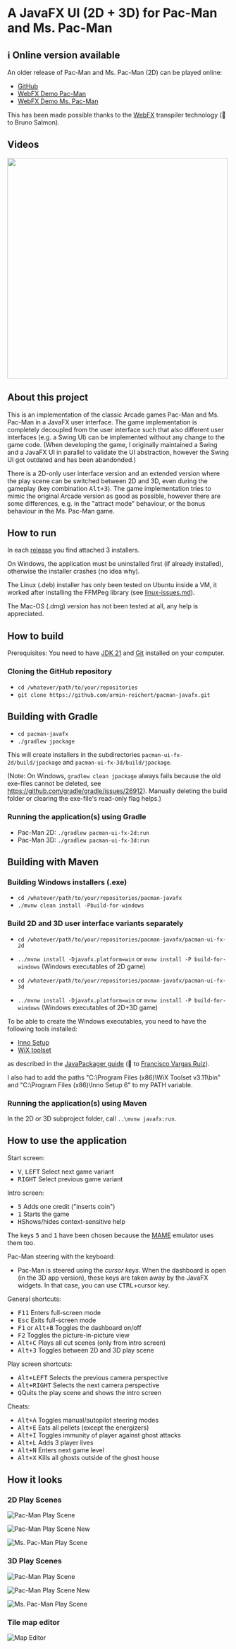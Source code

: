 # A JavaFX UI (2D + 3D) for Pac-Man and Ms. Pac-Man

## ℹ️ Online version available

An older release of Pac-Man and Ms. Pac-Man (2D) can be played online:

- [GitHub](https://armin-reichert.github.io/webfx-pacman/)
- [WebFX Demo Pac-Man](https://pacman.webfx.dev/)
- [WebFX Demo Ms. Pac-Man](https://mspacman.webfx.dev/)

This has been made possible thanks to the [WebFX](https://webfx.dev/) transpiler technology (👏 to Bruno Salmon).

## Videos

<div float="left">
    <a href="https://magentacloud.de/s/qYDg6BKK7G6TxpB"><img src="doc/pacman-maze.png" style="width:500px"></a>
</div>

## About this project

This is an implementation of the classic Arcade games Pac-Man and Ms. Pac-Man in a JavaFX user interface. The game implementation is completely decoupled from the user interface such that also different user interfaces (e.g. a Swing UI) can be implemented without any change to the game code. (When developing the game, I originally maintained a Swing and a JavaFX UI in parallel to validate the UI abstraction, however the Swing UI got outdated and has been abandonded.)

There is a 2D-only user interface version and an extended version where the play scene can be switched between 2D and 3D, even during the gameplay (key combination <kbd>
Alt+3</kbd>). The game implementation tries to mimic the original Arcade version as good as possible, however there are some differences, e.g. in the "attract mode" behaviour, or the bonus behaviour in the Ms. Pac-Man game.

## How to run

In each [release](https://github.com/armin-reichert/pacman-javafx/releases) you find attached 3 installers. 

On Windows, the application must be uninstalled first (if already installed), otherwise the installer crashes (no idea why).

The Linux (.deb) installer has only been tested on Ubuntu inside a VM, it worked after installing the FFMPeg library (see [linux-issues.md](linux-issues.md)).

The Mac-OS (.dmg) version has not been tested at all, any help is appreciated.

## How to build

Prerequisites: You need to have [JDK 21](https://www.oracle.com/java/technologies/downloads/#java21) and [Git](https://github.com/git-guides/install-git) installed on your computer.

### Cloning the GitHub repository

- `cd /whatever/path/to/your/repositories`
- `git clone https://github.com/armin-reichert/pacman-javafx.git`

## Building with Gradle

- `cd pacman-javafx`
- `./gradlew jpackage`

This will create installers in the subdirectories `pacman-ui-fx-2d/build/jpackage` and `pacman-ui-fx-3d/build/jpackage`.

(Note: On Windows, `gradlew clean jpackage` always fails because the old exe-files cannot be deleted, see https://github.com/gradle/gradle/issues/26912). Manually deleting the build folder or clearing the exe-file's read-only flag helps.)

### Running the application(s) using Gradle

- Pac-Man 2D: `./gradlew pacman-ui-fx-2d:run`
- Pac-Man 3D: `./gradlew pacman-ui-fx-3d:run`

## Building with Maven

### Building Windows installers (.exe)

- `cd /whatever/path/to/your/repositories/pacman-javafx`
- `./mvnw clean install -Pbuild-for-windows`

### Build 2D and 3D user interface variants separately

- `cd /whatever/path/to/your/repositories/pacman-javafx/pacman-ui-fx-2d`
- `../mvnw install -Djavafx.platform=win` or `mvnw install -P build-for-windows` (Windows executables of 2D game)

- `cd /whatever/path/to/your/repositories/pacman-javafx/pacman-ui-fx-3d`
- `../mvnw install -Djavafx.platform=win` or `mvnw install -P build-for-windows` (Windows executables of 2D+3D game)

To be able to create the Windows executables, you need to have the following tools installed:

- [Inno Setup](https://jrsoftware.org/isinfo.php)
- [WiX toolset](https://wixtoolset.org/)

as described in the [JavaPackager guide](https://github.com/fvarrui/JavaPackager/blob/master/docs/windows-tools-guide.md)
(👏 to [Francisco Vargas Ruiz](https://github.com/fvarrui)).

I also had to add the paths "C:\Program Files (x86)\WiX Toolset v3.11\bin" and "C:\Program Files (x86)\Inno Setup 6" to my PATH variable.

### Running the application(s) using Maven

In the 2D or 3D subproject folder, call `..\mvnw javafx:run`.

## How to use the application

Start screen:
- <kbd>V</kbd>, <kbd>LEFT</kbd> Select next game variant
- <kbd>RIGHT</kbd> Select previous game variant

Intro screen:
- <kbd>5</kbd> Adds one credit ("inserts coin")
- <kbd>1</kbd> Starts the game
- <kbd>H</kbd>Shows/hides context-sensitive help

The keys <kbd>5</kbd> and <kbd>1</kbd> have been chosen because the [MAME](https://www.mamedev.org/) emulator uses them too.

Pac-Man steering with the keyboard:

- Pac-Man is steered using the *cursor keys*. When the dashboard is open (in the 3D app version), these keys are taken away by the JavaFX widgets.
  In that case, you can use <kbd>CTRL</kbd>+cursor key.

General shortcuts:

- <kbd>F11</kbd> Enters full-screen mode
- <kbd>Esc</kbd> Exits full-screen mode
- <kbd>F1</kbd> or <kbd>Alt+B</kbd> Toggles the dashboard on/off
- <kbd>F2</kbd> Toggles the picture-in-picture view
- <kbd>Alt+C</kbd> Plays all cut scenes (only from intro screen)
- <kbd>Alt+3</kbd> Toggles between 2D and 3D play scene

Play screen shortcuts:

- <kbd>Alt+LEFT</kbd> Selects the previous camera perspective
- <kbd>Alt+RIGHT</kbd> Selects the next camera perspective
- <kbd>Q</kbd>Quits the play scene and shows the intro screen

Cheats:

- <kbd>Alt+A</kbd> Toggles manual/autopilot steering modes
- <kbd>Alt+E</kbd> Eats all pellets (except the energizers)
- <kbd>Alt+I</kbd> Toggles immunity of player against ghost attacks
- <kbd>Alt+L</kbd> Adds 3 player lives
- <kbd>Alt+N</kbd> Enters next game level
- <kbd>Alt+X</kbd> Kills all ghosts outside of the ghost house

## How it looks

### 2D Play Scenes

![Pac-Man Play Scene](doc/pacman-playscene-2d.png)

![Pac-Man Play Scene New](doc/pacman-newmaze-sample.png)

![Ms. Pac-Man Play Scene](doc/mspacman-playscene-2d.png)

### 3D Play Scenes

![Pac-Man Play Scene](doc/pacman-playscene.png)

![Pac-Man Play Scene New](doc/pacman-newmaze-sample-3d.png)

![Ms. Pac-Man Play Scene](doc/mspacman-maze.png)

### Tile map editor

![Map Editor](doc/map-editor.png)

